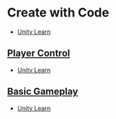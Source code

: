 # Create with Code

- [Unity Learn](https://learn.unity.com/course/create-with-code)

## [Player Control](Player%20Control)

- [Unity Learn](https://learn.unity.com/project/unit-1-driving-simulation)

## [Basic Gameplay](Basic%20Gameplay)

- [Unity Learn](https://learn.unity.com/project/unit-2-basic-gameplay)
